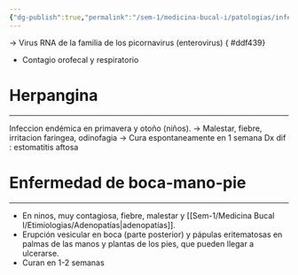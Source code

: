 ```yaml
---
{"dg-publish":true,"permalink":"/sem-1/medicina-bucal-i/patologias/infecciones-viricas/virus-coxackie/"}
---
```



→ Virus RNA de la familia de los picornavirus (enterovirus)
{ #ddf439}

- Contagio orofecal y respiratorio

# Herpangina
---

Infeccion endémica en primavera y otoño (niños).
→ Malestar, fiebre, irritacion faringea, odinofagia
→ Cura espontaneamente en 1 semana
Dx dif : estomatitis aftosa 

# Enfermedad de boca-mano-pie
---

- En ninos, muy contagiosa, fiebre, malestar y [[Sem-1/Medicina Bucal I/Etimiologias/Adenopatías\|adenopatías]].
- Erupción vesicular en boca (parte posterior) y pápulas eritematosas en palmas de las manos y plantas de los pies, que pueden llegar a ulcerarse.
- Curan en 1-2 semanas
